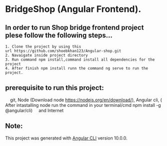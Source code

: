 # BridgeShop (Angular Frontend).

## In order to run Shop bridge frontend project plese follow the following steps...
    1. Clone the project by using this url https://github.com/shoebkhan123/Angular-shop.git
    2. Navaigate inside project directory
    3. Run command npm install,command install all dependencies for the project
    4. After finish npm install runn the command ng serve to run the project.

## prerequisite to run this project:
    git, Node (Download node https://nodejs.org/en/download/), Angular cli, ( After intastalling node run the command in your terminal/cmd npm install -g  @angular/cli)
        and Internet

## Note:
This project was generated with [Angular CLI](https://github.com/angular/angular-cli) version 10.0.0.
